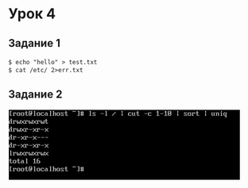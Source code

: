 # Урок 4
## Задание 1

    $ echo "hello" > test.txt
    $ cat /etc/ 2>err.txt 

## Задание 2
![](./Screenshot_1.png)
